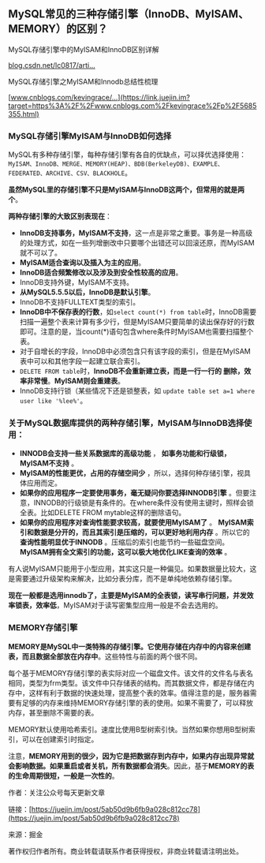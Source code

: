 ## MySQL常见的三种存储引擎（InnoDB、MyISAM、MEMORY）的区别？

MySQL存储引擎中的MyISAM和InnoDB区别详解

[blog.csdn.net/lc0817/arti…](https://link.juejin.im?target=http%3A%2F%2Fblog.csdn.net%2Flc0817%2Farticle%2Fdetails%2F52757194)

MySQL存储引擎之MyISAM和Innodb总结性梳理

[www.cnblogs.com/kevingrace/…](https://link.juejin.im?target=https%3A%2F%2Fwww.cnblogs.com%2Fkevingrace%2Fp%2F5685355.html)

### MySQL存储引擎MyISAM与InnoDB如何选择

MySQL有多种存储引擎，每种存储引擎有各自的优缺点，可以择优选择使用：`MyISAM、InnoDB、MERGE、MEMORY(HEAP)、BDB(BerkeleyDB)、EXAMPLE、FEDERATED、ARCHIVE、CSV、BLACKHOLE`。

**虽然MySQL里的存储引擎不只是MyISAM与InnoDB这两个，但常用的就是两个**。

**两种存储引擎的大致区别表现在**：

* **InnoDB支持事务，MyISAM不支持**，这一点是非常之重要。事务是一种高级的处理方式，如在一些列增删改中只要哪个出错还可以回滚还原，而MyISAM就不可以了。
* **MyISAM适合查询以及插入为主的应用**。
* **InnoDB适合频繁修改以及涉及到安全性较高的应用**。
* InnoDB支持外键，MyISAM不支持。
* **从MySQL5.5.5以后，InnoDB是默认引擎**。
* InnoDB不支持FULLTEXT类型的索引。
* **InnoDB中不保存表的行数**，如`select count(*) from table`时，InnoDB需要扫描一遍整个表来计算有多少行，但是MyISAM只要简单的读出保存好的行数即可。注意的是，当count\(\*\)语句包含where条件时MyISAM也需要扫描整个表。
* 对于自增长的字段，InnoDB中必须包含只有该字段的索引，但是在MyISAM表中可以和其他字段一起建立联合索引。
* `DELETE FROM table`时，**InnoDB不会重新建立表，而是一行一行的 删除，效率非常慢**。**MyISAM则会重建表**。
* InnoDB支持行锁（某些情况下还是锁整表，如 `update table set a=1 where user like '%lee%'`。

### 关于MySQL数据库提供的两种存储引擎，MyISAM与InnoDB选择使用：

* **INNODB会支持一些关系数据库的高级功能**
  ，
  **如事务功能和行级锁，MyISAM不支持**
  。
* **MyISAM的性能更优，占用的存储空间少**
  ，所以，选择何种存储引擎，视具体应用而定。
* **如果你的应用程序一定要使用事务，毫无疑问你要选择INNODB引擎**
  。但要注意，INNODB的行级锁是有条件的。在where条件没有使用主键时，照样会锁全表。比如DELETE FROM mytable这样的删除语句。
* **如果你的应用程序对查询性能要求较高，就要使用MyISAM了**
  。
  **MyISAM索引和数据是分开的，而且其索引是压缩的，可以更好地利用内存**
  。所以它的
  **查询性能明显优于INNODB**
  。压缩后的索引也能节约一些磁盘空间。
  **MyISAM拥有全文索引的功能，这可以极大地优化LIKE查询的效率**
  。

有人说MyISAM只能用于小型应用，其实这只是一种偏见。如果数据量比较大，这是需要通过升级架构来解决，比如分表分库，而不是单纯地依赖存储引擎。

**现在一般都是选用innodb了，主要是MyISAM的全表锁，读写串行问题，并发效率锁表，效率低**，MyISAM对于读写密集型应用一般是不会去选用的。

### MEMORY存储引擎

**MEMORY是MySQL中一类特殊的存储引擎。它使用存储在内存中的内容来创建表，而且数据全部放在内存中**。这些特性与前面的两个很不同。

每个基于MEMORY存储引擎的表实际对应一个磁盘文件。该文件的文件名与表名相同，类型为frm类型。该文件中只存储表的结构。而其数据文件，都是存储在内存中，这样有利于数据的快速处理，提高整个表的效率。值得注意的是，服务器需要有足够的内存来维持MEMORY存储引擎的表的使用。如果不需要了，可以释放内存，甚至删除不需要的表。

MEMORY默认使用哈希索引。速度比使用B型树索引快。当然如果你想用B型树索引，可以在创建索引时指定。

注意，**MEMORY用到的很少，因为它是把数据存到内存中，如果内存出现异常就会影响数据。如果重启或者关机，所有数据都会消失**。因此，基于**MEMORY的表的生命周期很短，一般是一次性的**。

作者：关注公众号每天更新文章

链接：[https://juejin.im/post/5ab50d9b6fb9a028c812cc78](https://juejin.im/post/5ab50d9b6fb9a028c812cc78)

来源：掘金

著作权归作者所有。商业转载请联系作者获得授权，非商业转载请注明出处。

